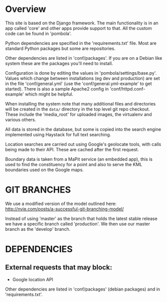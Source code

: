 # Overview

This site is based on the Django framework. The main functionality is in an app
called 'core' and other apps provide support to that. All the custom code can be
found in 'pombola'.

Python dependencies are specified in the 'requirements.txt' file. Most are
standard Python packages but some are repositories.

Other dependencies are listed in 'conf/packages'. If you are on a Debian like
system these are the packages you'll need to install.

Configuration is done by editing the values in 'pombola/settings/base.py'.
Values which change between installations (eg dev and production) are set in the
file 'conf/general.yml' (use the 'conf/general.yml-example' to get started).
There is also a sample Apache2 config in 'conf/httpd.conf-example' which might
be helpful.

When installing the system note that many additional files and directories will
be created in the `data/` directory in the top level git repo checkout. These 
include the 'media_root' for uploaded images, the virtualenv and various others.

All data is stored in the database, but some is copied into the search engine
implemented using Haystack for full text searching.

Location searches are carried out using Google's geolocate tools, with calls
being made to their API. These are cached after the first request.

Boundary data is taken from a MaPit service (an embedded app), this is used
to find the constituency for a point and also to serve the KML boundaries used
on the Google maps.

# GIT BRANCHES

We use a modified version of the model outlined here: http://nvie.com/posts/a-successful-git-branching-model/

Instead of using 'master' as the branch that holds the latest stable release we
have a specific branch called 'production'. We then use our master branch as the
'develop' branch.

# DEPENDENCIES

## External requests that may block:

  * Google location API

Other dependencies are listed in 'conf/packages' (debian packages) and in
'requirements.txt'.
